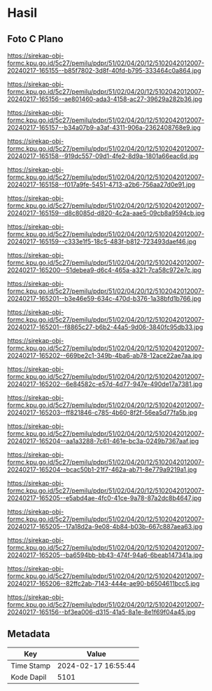 # Hasil

## Foto C Plano

https://sirekap-obj-formc.kpu.go.id/5c27/pemilu/pdpr/51/02/04/20/12/5102042012007-20240217-165155--b85f7802-3d8f-40fd-b795-333464c0a864.jpg

https://sirekap-obj-formc.kpu.go.id/5c27/pemilu/pdpr/51/02/04/20/12/5102042012007-20240217-165156--ae801460-ada3-4158-ac27-39629a282b36.jpg

https://sirekap-obj-formc.kpu.go.id/5c27/pemilu/pdpr/51/02/04/20/12/5102042012007-20240217-165157--b34a07b9-a3af-4311-906a-2362408768e9.jpg

https://sirekap-obj-formc.kpu.go.id/5c27/pemilu/pdpr/51/02/04/20/12/5102042012007-20240217-165158--919dc557-09d1-4fe2-8d9a-1801a66eac6d.jpg

https://sirekap-obj-formc.kpu.go.id/5c27/pemilu/pdpr/51/02/04/20/12/5102042012007-20240217-165158--f017a9fe-5451-4713-a2b6-756aa27d0e91.jpg

https://sirekap-obj-formc.kpu.go.id/5c27/pemilu/pdpr/51/02/04/20/12/5102042012007-20240217-165159--d8c8085d-d820-4c2a-aae5-09cb8a9594cb.jpg

https://sirekap-obj-formc.kpu.go.id/5c27/pemilu/pdpr/51/02/04/20/12/5102042012007-20240217-165159--c333e1f5-18c5-483f-b812-723493daef46.jpg

https://sirekap-obj-formc.kpu.go.id/5c27/pemilu/pdpr/51/02/04/20/12/5102042012007-20240217-165200--51debea9-d6c4-465a-a321-7ca58c972e7c.jpg

https://sirekap-obj-formc.kpu.go.id/5c27/pemilu/pdpr/51/02/04/20/12/5102042012007-20240217-165201--b3e46e59-634c-470d-b376-1a38bfd1b766.jpg

https://sirekap-obj-formc.kpu.go.id/5c27/pemilu/pdpr/51/02/04/20/12/5102042012007-20240217-165201--f8865c27-b6b2-44a5-9d06-3840fc95db33.jpg

https://sirekap-obj-formc.kpu.go.id/5c27/pemilu/pdpr/51/02/04/20/12/5102042012007-20240217-165202--669be2c1-349b-4ba6-ab78-12ace22ae7aa.jpg

https://sirekap-obj-formc.kpu.go.id/5c27/pemilu/pdpr/51/02/04/20/12/5102042012007-20240217-165202--6e84582c-e57d-4d77-947e-490de17a7381.jpg

https://sirekap-obj-formc.kpu.go.id/5c27/pemilu/pdpr/51/02/04/20/12/5102042012007-20240217-165203--ff821846-c785-4b60-8f2f-56ea5d77fa5b.jpg

https://sirekap-obj-formc.kpu.go.id/5c27/pemilu/pdpr/51/02/04/20/12/5102042012007-20240217-165204--aa1a3288-7c61-461e-bc3a-0249b7367aaf.jpg

https://sirekap-obj-formc.kpu.go.id/5c27/pemilu/pdpr/51/02/04/20/12/5102042012007-20240217-165204--bcac50b1-21f7-462a-ab71-8e779a9219a1.jpg

https://sirekap-obj-formc.kpu.go.id/5c27/pemilu/pdpr/51/02/04/20/12/5102042012007-20240217-165205--e5abd4ae-4fc0-41ce-9a78-87a2dc8b4647.jpg

https://sirekap-obj-formc.kpu.go.id/5c27/pemilu/pdpr/51/02/04/20/12/5102042012007-20240217-165205--17a18d2a-9e08-4b84-b03b-667c887aea63.jpg

https://sirekap-obj-formc.kpu.go.id/5c27/pemilu/pdpr/51/02/04/20/12/5102042012007-20240217-165205--ba6594bb-bb43-474f-94a6-6beab147341a.jpg

https://sirekap-obj-formc.kpu.go.id/5c27/pemilu/pdpr/51/02/04/20/12/5102042012007-20240217-165206--82ffc2ab-7143-444e-ae90-b6504611bcc5.jpg

https://sirekap-obj-formc.kpu.go.id/5c27/pemilu/pdpr/51/02/04/20/12/5102042012007-20240217-165156--bf3ea006-d315-41a5-8a1e-8e1f69f04a45.jpg


## Metadata

| Key        | Value               |
| ---------- | ------------------- |
| Time Stamp | 2024-02-17 16:55:44 |
| Kode Dapil | 5101                |



